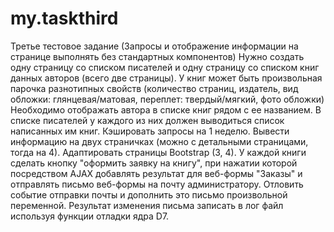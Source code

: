 # my.taskthird
Третье тестовое задание
(Запросы и отображение информации на странице выполнять без стандартных компонентов)
Нужно создать одну страницу со списком писателей и одну страницу со списком книг данных авторов (всего две страницы).
У книг может быть произвольная парочка разнотипных свойств (количество
страниц, издатель, вид обложки: глянцевая/матовая, переплет:
твердый/мягкий, фото обложки)
Необходимо отображать автора в списке книг рядом с ее названием.
В списке писателей у каждого из них должен выводиться список написанных
им книг.
Кэшировать запросы на 1 неделю.
Вывести информацию на двух страничках (можно с детальными страницами,
тогда на 4). Адаптировать страницы Bootstrap (3, 4).
У каждой книги сделать кнопку "оформить заявку на книгу", при нажатии
которой посредством AJAX добавлять результат для веб-формы "Заказы" и
отправлять письмо веб-формы на почту администратору.
Отловить событие отправки почты и дополнить это письмо произвольной
переменной.
Результат изменения письма записать в лог файл используя функции отладки
ядра D7.

